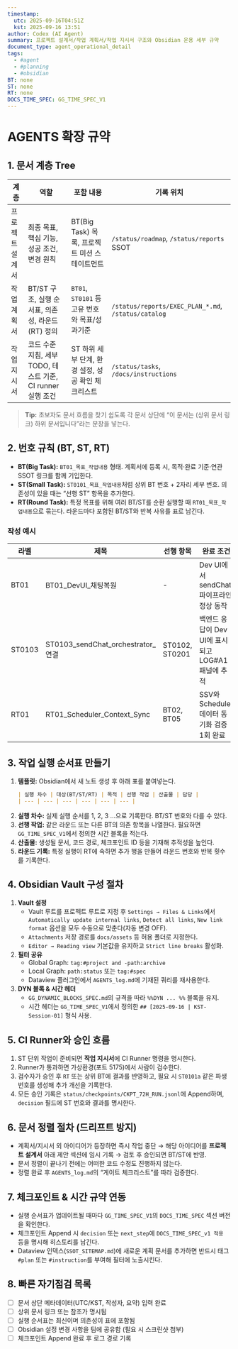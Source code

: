 ```yaml
---
timestamp:
  utc: 2025-09-16T04:51Z
  kst: 2025-09-16 13:51
author: Codex (AI Agent)
summary: 프로젝트 설계서/작업 계획서/작업 지시서 구조와 Obsidian 운용 세부 규약
document_type: agent_operational_detail
tags:
  - #agent
  - #planning
  - #obsidian
BT: none
ST: none
RT: none
DOCS_TIME_SPEC: GG_TIME_SPEC_V1
---
```


# AGENTS 확장 규약

## 1. 문서 계층 Tree
| 계층 | 역할 | 포함 내용 | 기록 위치 |
| --- | --- | --- | --- |
| 프로젝트 설계서 | 최종 목표, 핵심 기능, 성공 조건, 변경 원칙 | BT(Big Task) 목록, 프로젝트 미션 스테이트먼트 | `/status/roadmap`, `/status/reports` SSOT |
| 작업 계획서 | BT/ST 구조, 실행 순서표, 의존성, 라운드(RT) 정의 | `BT01`, `ST0101` 등 고유 번호와 목표/성과기준 | `/status/reports/EXEC_PLAN_*.md`, `/status/catalog` |
| 작업 지시서 | 코드 수준 지침, 세부 TODO, 테스트 기준, CI runner 실행 조건 | ST 하위 세부 단계, 환경 설정, 성공 확인 체크리스트 | `/status/tasks`, `/docs/instructions` |

> **Tip:** 초보자도 문서 흐름을 찾기 쉽도록 각 문서 상단에 “이 문서는 (상위 문서 링크) 하위 문서입니다”라는 문장을 넣는다.

## 2. 번호 규칙 (BT, ST, RT)
- **BT(Big Task):** `BT01_목표_작업내용` 형태. 계획서에 등록 시, 목적·완료 기준·연관 SSOT 링크를 함께 기입한다.
- **ST(Small Task):** `ST0101_목표_작업내용`처럼 상위 BT 번호 + 2자리 세부 번호. 의존성이 있을 때는 “선행 ST” 항목을 추가한다.
- **RT(Round Task):** 특정 목표를 위해 여러 BT/ST를 순환 실행할 때 `RT01_목표_작업내용`으로 묶는다. 라운드마다 포함된 BT/ST와 반복 사유를 표로 남긴다.

### 작성 예시
| 라벨 | 제목 | 선행 항목 | 완료 조건 |
| --- | --- | --- | --- |
| BT01 | BT01_DevUI_채팅복원 | - | Dev UI에서 sendChat 파이프라인 정상 동작 |
| ST0103 | ST0103_sendChat_orchestrator_연결 | ST0102, ST0201 | 백엔드 응답이 Dev UI에 표시되고 LOG#A1 패널에 추적 |
| RT01 | RT01_Scheduler_Context_Sync | BT02, BT05 | SSV와 Scheduler 데이터 동기화 검증 1회 완료 |

## 3. 작업 실행 순서표 만들기
1. **템플릿:** Obsidian에서 새 노트 생성 후 아래 표를 붙여넣는다.
   ```markdown
   | 실행 차수 | 대상(BT/ST/RT) | 목적 | 선행 작업 | 산출물 | 담당 |
   | --- | --- | --- | --- | --- | --- |
   ```
2. **실행 차수:** 실제 실행 순서를 1, 2, 3 …으로 기록한다. BT/ST 번호와 다를 수 있다.
3. **선행 작업:** 같은 라운드 또는 다른 BT의 의존 항목을 나열한다. 필요하면 `GG_TIME_SPEC_V1`에서 정의한 시간 블록을 적는다.
4. **산출물:** 생성될 문서, 코드 경로, 체크포인트 ID 등을 기재해 추적성을 높인다.
5. **라운드 기록:** 특정 실행이 RT에 속하면 추가 행을 만들어 라운드 번호와 반복 횟수를 기록한다.

## 4. Obsidian Vault 구성 절차
1. **Vault 설정**
   - Vault 루트를 프로젝트 루트로 지정 후 `Settings → Files & Links`에서 `Automatically update internal links`, `Detect all links`, `New link format` 옵션을 모두 수동으로 맞춘다(자동 변경 OFF).
   - `Attachments` 저장 경로를 `docs/assets` 등 허용 폴더로 지정한다.
   - `Editor → Reading view` 기본값을 유지하고 `Strict line breaks` 활성화.
2. **필터 공유**
   - Global Graph: `tag:#project and -path:archive`
   - Local Graph: `path:status` 또는 `tag:#spec`
   - Dataview 플러그인에서 `AGENTS_log.md`에 기재된 쿼리를 재사용한다.
3. **DYN 블록 & 시간 헤더**
   - `GG_DYNAMIC_BLOCKS_SPEC.md`의 규격을 따라 `%%DYN ... %%` 블록을 유지.
   - 시간 헤더는 `GG_TIME_SPEC_V1`에서 정의한 `## [2025-09-16 | KST-Session-01]` 형식 사용.

## 5. CI Runner와 승인 흐름
1. ST 단위 작업이 준비되면 **작업 지시서**에 CI Runner 명령을 명시한다.
2. Runner가 통과하면 가상환경(포트 5175)에서 사람이 검수한다.
3. 검수자가 승인 후 `RT` 또는 상위 BT에 결과를 반영하고, 필요 시 `ST0101a` 같은 파생 번호를 생성해 추가 개선을 기록한다.
4. 모든 승인 기록은 `status/checkpoints/CKPT_72H_RUN.jsonl`에 Append하며, `decision` 필드에 ST 번호와 결과를 명시한다.

## 6. 문서 정렬 절차 (드리프트 방지)
- 계획서/지시서 외 아이디어가 등장하면 즉시 작업 중단 → 해당 아이디어를 **프로젝트 설계서** 아래 제안 섹션에 임시 기록 → 검토 후 승인되면 BT/ST에 반영.
- 문서 정렬이 끝나기 전에는 어떠한 코드 수정도 진행하지 않는다.
- 정렬 완료 후 `AGENTS_log.md`의 “게이트 체크리스트”를 따라 검증한다.

## 7. 체크포인트 & 시간 규약 연동
- 실행 순서표가 업데이트될 때마다 `GG_TIME_SPEC_V1`의 `DOCS_TIME_SPEC` 섹션 버전을 확인한다.
- 체크포인트 Append 시 `decision` 또는 `next_step`에 `DOCS_TIME_SPEC_v1 적용` 등을 명시해 히스토리를 남긴다.
- Dataview 인덱스(`SSOT_SITEMAP.md`)에 새로운 계획 문서를 추가하면 반드시 태그 `#plan` 또는 `#instruction`를 부여해 필터에 노출시킨다.

## 8. 빠른 자기점검 목록
- [ ] 문서 상단 메타데이터(UTC/KST, 작성자, 요약) 입력 완료
- [ ] 상위 문서 링크 또는 참조가 명시됨
- [ ] 실행 순서표는 최신이며 의존성이 표에 포함됨
- [ ] Obsidian 설정 변경 사항을 팀에 공유함 (필요 시 스크린샷 첨부)
- [ ] 체크포인트 Append 완료 후 로그 경로 기록
